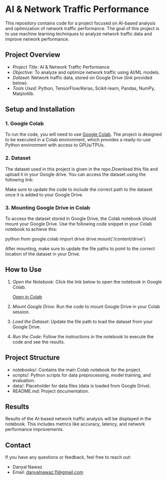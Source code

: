 # AI & Network Traffic Performance

This repository contains code for a project focused on AI-based analysis and optimization of network traffic performance. The goal of this project is to use machine learning techniques to analyze network traffic data and improve network performance.

## Project Overview

- *Project Title*: AI & Network Traffic Performance
- *Objective*: To analyze and optimize network traffic using AI/ML models.
- *Dataset*: Network traffic data, stored on Google Drive (link provided below).
- *Tools Used*: Python, TensorFlow/Keras, Scikit-learn, Pandas, NumPy, Matplotlib.

## Setup and Installation

### 1. Google Colab

To run the code, you will need to use [Google Colab](https://colab.research.google.com/). The project is designed to be executed in a Colab environment, which provides a ready-to-use Python environment with access to GPUs/TPUs.

### 2. Dataset

The dataset used in this project is given in the repo.Download this file and upload it in your Google drive. You can access the dataset using the following link:


Make sure to update the code to include the correct path to the dataset once it is added to your Google Drive.

### 3. Mounting Google Drive in Colab

To access the dataset stored in Google Drive, the Colab notebook should mount your Google Drive. Use the following code snippet in your Colab notebook to achieve this:

python
from google.colab import drive
drive.mount('/content/drive')


After mounting, make sure to update the file paths to point to the correct location of the dataset in your Drive.

## How to Use

1. *Open the Notebook*: Click the link below to open the notebook in Google Colab.

   [Open in Colab]([<link_to_your_colab_notebook>](https://colab.research.google.com/drive/1fglfRo4jHL5giN1MOcIbl-IXdcMNINYP#scrollTo=1gJDh9Rzgje8))

2. *Mount Google Drive*: Run the code to mount Google Drive in your Colab session.

3. *Load the Dataset*: Update the file path to load the dataset from your Google Drive.

4. *Run the Code*: Follow the instructions in the notebook to execute the code and see the results.

## Project Structure

- notebooks/: Contains the main Colab notebook for the project.
- scripts/: Python scripts for data preprocessing, model training, and evaluation.
- data/: Placeholder for data files (data is loaded from Google Drive).
- README.md: Project documentation.

## Results

Results of the AI-based network traffic analysis will be displayed in the notebook. This includes metrics like accuracy, latency, and network performance improvements.

## Contact

If you have any questions or feedback, feel free to reach out:

- Danyal Nawaz
- Email: danyalnawaz.11@gmail.com
